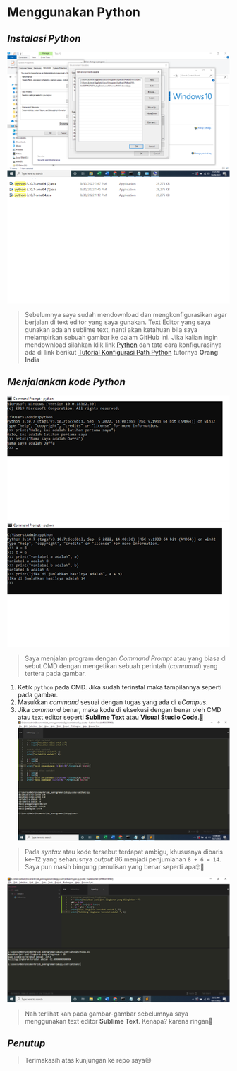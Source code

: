 # Menggunakan Python 
## _Instalasi Python_
  ![konfigurasi python](/gambar/1.png)
  ![konfigurasi python](/gambar/2.png)
  > Sebelumnya saya sudah mendownload dan mengkonfigurasikan agar berjalan di text editor yang saya gunakan. Text Editor yang saya gunakan adalah sublime text, nanti akan ketahuan bila saya melampirkan sebuah gambar ke dalam GitHub ini. Jika kalian ingin mendownload silahkan klik link [Python](https://www.python.org/downloads/) dan tata cara konfigurasinya ada di link berikut [Tutorial Konfigurasi Path Python](https://www.youtube.com/watch?v=lezhrFdVSVY) tutornya **Orang India**
  
## _Menjalankan kode Python_
  ![menjalankan python](/gambar/3.png)
  ![menjalankan python](/gambar/4.png)
  > Saya menjalan program dengan _Command Prompt_ atau yang biasa di sebut CMD dengan mengetikan sebuah perintah (_command_) yang tertera pada gambar. 
  1. Ketik `python` pada CMD. Jika sudah terinstal maka tampilannya seperti pada gambar.
  2. Masukkan _command_ sesuai dengan tugas yang ada di _eCampus_.
  3. Jika _command_ benar, maka kode di eksekusi dengan benar oleh CMD atau text editor seperti **Sublime Text** atau **Visual        Studio Code**.🥳
  ![menjalankan python](/gambar/5.png)
  > Pada _syntax_ atau kode tersebut terdapat ambigu, khususnya dibaris ke-12 yang seharusnya _output_ 86 menjadi penjumlahan `8 + 6 = 14`.     Saya pun masih bingung penulisan yang benar seperti apa🙄🧐

  ![menjalankan python](/gambar/6.png)
  > Nah terlihat kan pada gambar-gambar sebelumnya saya menggunakan text editor **Sublime Text**. Kenapa? karena ringan🤭
## _Penutup_
> Terimakasih atas kunjungan ke repo saya😅

